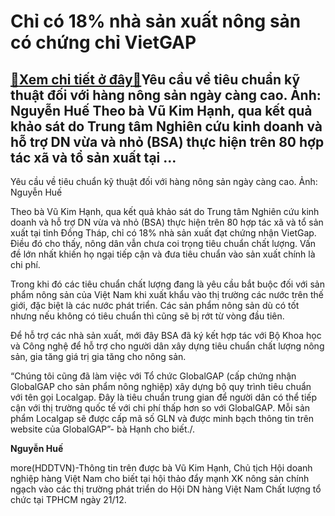 Chỉ có 18% nhà sản xuất nông sản có chứng chỉ VietGAP
=====================================================

[:gift:Xem chi tiết ở đây:gift:](https://hddtvn.com/chi-co-18-nha-san-xuat-nong-san-co-chung-chi-vietgap/)Yêu cầu về tiêu chuẩn kỹ thuật đối với hàng nông sản ngày càng cao. Ảnh: Nguyễn Huế Theo bà Vũ Kim Hạnh, qua kết quả khảo sát do Trung tâm Nghiên cứu kinh doanh và hỗ trợ DN vừa và nhỏ (BSA) thực hiện trên 80 hợp tác xã và tổ sản xuất tại …
------------------------------------------------------------------------------------------------------------------------------------------------------------------------------------------------------------------------------------------------







 






 Yêu cầu về tiêu chuẩn kỹ thuật đối với hàng nông sản ngày càng cao. Ảnh: Nguyễn Huế 


Theo bà Vũ Kim Hạnh, qua kết quả khảo sát do Trung tâm Nghiên cứu kinh doanh và hỗ trợ DN vừa và nhỏ (BSA) thực hiện trên 80 hợp tác xã và tổ sản xuất tại tỉnh Đồng Tháp, chỉ có 18% nhà sản xuất đạt chứng nhận VietGap. Điều đó cho thấy, nông dân vẫn chưa coi trọng tiêu chuẩn chất lượng. Vấn đề lớn nhất khiến họ ngại tiếp cận và đưa tiêu chuẩn vào sản xuất chính là chi phí.


 Trong khi đó các tiêu chuẩn chất lượng đang là yêu cầu bắt buộc đối với sản phẩm nông sản của Việt Nam khi xuất khẩu vào thị trường các nước trên thế giới, đặc biệt là các nước phát triển. Các sản phẩm nông sản dù có tốt nhưng nếu không có tiêu chuẩn thì cũng sẽ bị rớt từ vòng đầu tiên. 


 Để hỗ trợ các nhà sản xuất, mới đây BSA đã ký kết hợp tác với Bộ Khoa học và Công nghệ để hỗ trợ cho người dân xây dựng tiêu chuẩn chất lượng nông sản, gia tăng giá trị gia tăng cho nông sản.


 “Chúng tôi cũng đã làm việc với Tổ chức GlobalGAP (cấp chứng nhận GlobalGAP cho sản phẩm nông nghiệp) xây dựng bộ quy trình tiêu chuẩn với tên gọi Localgap. Đây là tiêu chuẩn trung gian để người dân có thể tiếp cận với thị trường quốc tế với chi phí thấp hơn so với GlobalGAP. Mỗi sản phẩm Localgap sẽ được cấp mã số GLN và được minh bạch thông tin trên website của GlobalGAP”- bà Hạnh cho biết./.






**Nguyễn Huế**



more(HDDTVN)-Thông tin trên được bà Vũ Kim Hạnh, Chủ tịch Hội doanh nghiệp hàng Việt Nam cho biết tại hội thảo đẩy mạnh XK nông sản chính ngạch vào các thị trường phát triển do Hội DN hàng Việt Nam Chất lượng tổ chức tại TPHCM ngày 21/12.

